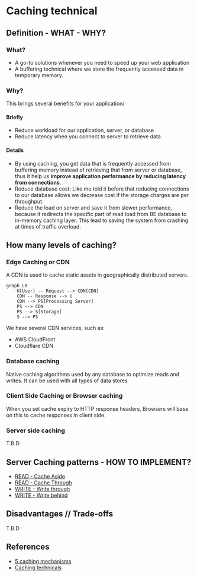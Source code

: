 # Caching technical

## Definition - WHAT - WHY?

### What?

- A go-to solutions whenever you need to speed up your web application
- A buffering technical where we store the frequently accessed data in temporary memory.

### Why?

This brings several benefits for your application/

#### Briefly

- Reduce workload for our application, server, or database
- Reduce latency when you connect to server to retrieve data.

#### Details

+ By using caching, you get data that is frequently accessed from buffering memory instead of retrieving that from
  server or
  database, thus it help us **improve application performance by reducing latency from connections**.
+ Reduce database cost: Like me told it before that reducing connections to our database allows we decrease cost if the
  storage charges are per throughput.
+ Reduce the load on server and save it from slower performance, because it redirects the specific part of read load
  from BE database to in-memory caching layer. This lead to saving the system from crashing at times of traffic
  overload.

## How many levels of caching?

### Edge Caching or CDN

A CDN is used to cache static assets in geographically distributed servers.

```mermaid
graph LR
    U[User] -- Request --> CDN[CDN]
    CDN -- Response --> U
    CDN --> PS[Processing Server]
    PS --> CDN
    PS --> S[Storage]
    S --> PS
```

We have several CDN services, such as:

+ AWS CloudFront
+ Cloudflare CDN

### Database caching

Native caching algorithms used by any database to optimize reads and writes. It can be used with all types of data
stores

### Client Side Caching or Browser caching

When you set cache expiry to HTTP response headers, Browsers will base on this to cache responses in client side.

### Server side caching

T.B.D

## Server Caching patterns - HOW TO IMPLEMENT?

- [READ - Cache Aside](./cache-aside/HOW-IT-WORK.MD)
- [READ - Cache Through](.)
- [WRITE - Write through](.)
- [WRITE - Write behind](.)

## Disadvantages // Trade-offs

T.B.D

## References

- [5 caching mechanisms](https://hackernoon.com/5-caching-mechanisms-to-speed-up-your-application)
- [Caching technicals](https://medium.com/@aggarwalapurva89/different-caching-techniques-660ad8d97a8a)
